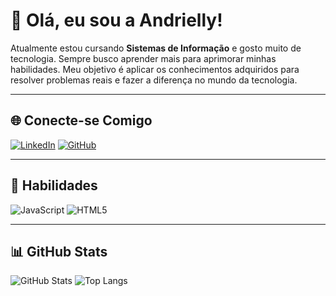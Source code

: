 # 👋 Olá, eu sou a Andrielly!

Atualmente estou cursando **Sistemas de Informação** e gosto muito de tecnologia. Sempre busco aprender mais para aprimorar minhas habilidades. Meu objetivo é aplicar os conhecimentos adquiridos para resolver problemas reais e fazer a diferença no mundo da tecnologia.

---

## 🌐 Conecte-se Comigo

[![LinkedIn](https://img.shields.io/badge/LinkedIn-0E76A8?style=for-the-badge&logo=linkedin&logoColor=white)](https://www.linkedin.com/in/andrifarias/)
[![GitHub](https://img.shields.io/badge/GitHub-181717?style=for-the-badge&logo=github&logoColor=white)](https://github.com/AndriFarias)

---

## 🧠 Habilidades

![JavaScript](https://img.shields.io/badge/JavaScript-F7DF1E?style=for-the-badge&logo=javascript&logoColor=black)
![HTML5](https://img.shields.io/badge/HTML5-E34F26?style=for-the-badge&logo=html5&logoColor=white)

---

## 📊 GitHub Stats

![GitHub Stats](https://github-readme-stats.vercel.app/api?username=AndriFarias&theme=transparent&bg_color=0D1117&border_color=6a00b0&show_icons=true&icon_color=6a00b0&title_color=6a00b0&text_color=C9D1D9)
![Top Langs](https://github-readme-stats.vercel.app/api/top-langs/?username=AndriFarias&layout=compact&theme=transparent&bg_color=0D1117&border_color=6a00b0&title_color=6a00b0&text_color=C9D1D9)

